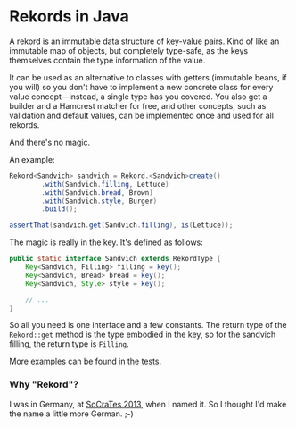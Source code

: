 # Rekords in Java

A rekord is an immutable data structure of key-value pairs. Kind of like an immutable map of objects, but completely type-safe, as the keys themselves contain the type information of the value.

It can be used as an alternative to classes with getters (immutable beans, if you will) so you don't have to implement a new concrete class for every value concept—instead, a single type has you covered. You also get a builder and a Hamcrest matcher for free, and other concepts, such as validation and default values, can be implemented once and used for all rekords.

And there's no magic.

An example:

```java
Rekord<Sandvich> sandvich = Rekord.<Sandvich>create()
        .with(Sandvich.filling, Lettuce)
        .with(Sandvich.bread, Brown)
        .with(Sandvich.style, Burger)
        .build();

assertThat(sandvich.get(Sandvich.filling), is(Lettuce));
```

The magic is really in the key. It's defined as follows:

```java
public static interface Sandvich extends RekordType {
    Key<Sandvich, Filling> filling = key();
    Key<Sandvich, Bread> bread = key();
    Key<Sandvich, Style> style = key();

    // ...
}
```

So all you need is one interface and a few constants. The return type of the `Rekord::get` method is the type embodied in the key, so for the sandvich filling, the return type is `Filling`.

More examples can be found [in the tests][RekordTest.java].

[RekordTest.java]: https://github.com/SamirTalwar/Rekord/blob/master/src/test/java/com/noodlesandwich/rekord/RekordTest.java

### Why "Rekord"?

I was in Germany, at [SoCraTes 2013][SoCraTes Conference], when I named it. So I thought I'd make the name a little more German. ;-)

[SoCraTes Conference]: http://www.socrates-conference.de/
